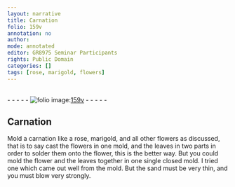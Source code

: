 ```yaml
---
layout: narrative
title: Carnation
folio: 159v
annotation: no
author:
mode: annotated
editor: GR8975 Seminar Participants
rights: Public Domain
categories: []
tags: [rose, marigold, flowers]
---
```


 <br/>- - - - - <a href="http://gallica.bnf.fr/ark:/12148/btv1b10500001g/f324.item.r="><img src="../assets/photo-icon.png" alt="folio image: " style="display:inline-block; margin-bottom:-3px;"/>159v</a> - - - - - <br/> 
## Carnation

 
Mold a carnation like a <span class="material">rose</span>, <span class="material">marigold</span>, and all other <span class="material">flowers</span> as discussed, that is to say cast the flowers in one mold, and the leaves in two parts in order to solder them onto the flower, this is the better way. But you could mold the flower and the leaves together in one single closed mold. I tried one which came out well from the mold. But the sand must be very thin, and you must blow very strongly.
 <span class="figure"></span> 